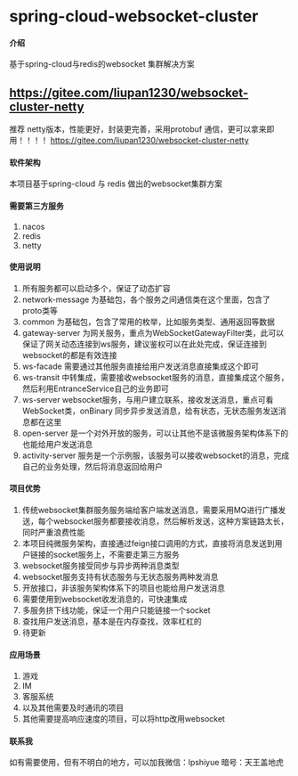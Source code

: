 # spring-cloud-websocket-cluster

#### 介绍

基于spring-cloud与redis的websocket 集群解决方案

## https://gitee.com/liupan1230/websocket-cluster-netty

推荐 netty版本，性能更好，封装更完善，采用protobuf 通信，更可以拿来即用！！！！
https://gitee.com/liupan1230/websocket-cluster-netty

#### 软件架构

本项目基于spring-cloud 与 redis 做出的websocket集群方案

#### 需要第三方服务

1. nacos
2. redis
3. netty

#### 使用说明

1. 所有服务都可以启动多个，保证了动态扩容
2. network-message 为基础包，各个服务之间通信类在这个里面，包含了proto类等
3. common 为基础包，包含了常用的枚举，比如服务类型、通用返回等数据
4. gateway-server 为网关服务，重点为WebSocketGatewayFilter类，此可以保证了网关动态连接到ws服务，建议鉴权可以在此处完成，保证连接到websocket的都是有效连接
5. ws-facade 需要通过其他服务直接给用户发送消息直接集成这个即可
6. ws-transit 中转集成，需要接收websocket服务的消息，直接集成这个服务，然后利用EntranceService自己的业务即可
7. ws-server websocket服务，与用户建立联系，接收发送消息，重点可看WebSocket类，onBinary 同步异步发送消息，给有状态，无状态服务发送消息都在这里
8. open-server 是一个对外开放的服务，可以让其他不是该微服务架构体系下的也能给用户发送消息
9. activity-server 服务是一个示例服，该服务可以接收websocket的消息，完成自己的业务处理，然后将消息返回给用户

#### 项目优势

1. 传统websocket集群服务服务端给客户端发送消息，需要采用MQ进行广播发送，每个websocket服务都要接收消息，然后解析发送，这种方案链路太长，同时严重浪费性能
2. 本项目纯微服务架构，直接通过feign接口调用的方式，直接将消息发送到用户链接的socket服务上，不需要走第三方服务
3. websocket服务接受同步与异步两种消息类型
4. websocket服务支持有状态服务与无状态服务两种发消息
5. 开放接口，非该服务架构体系下的项目也能给用户发送消息
6. 需要使用到websocket收发消息的，可快速集成
7. 多服务挤下线功能，保证一个用户只能链接一个socket
8. 查找用户发送消息，基本是在内存查找，效率杠杠的
9. 待更新

#### 应用场景

1. 游戏
2. IM
3. 客服系统
4. 以及其他需要及时通讯的项目
5. 其他需要提高响应速度的项目，可以将http改用websocket

#### 联系我

如有需要使用，但有不明白的地方，可以加我微信：lpshiyue 暗号：天王盖地虎